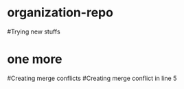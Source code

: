 # organization-repo
#Trying new stuffs
# one more
#Creating merge conflicts
#Creating merge conflict in line 5
